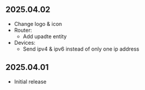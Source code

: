 <!-- https://developers.home-assistant.io/docs/add-ons/presentation#keeping-a-changelog -->

## 2025.04.02

- Change logo & icon
- Router:
  - Add upadte entity
- Devices:
  - Send ipv4 & ipv6 instead of only one ip address 

## 2025.04.01

- Initial release
